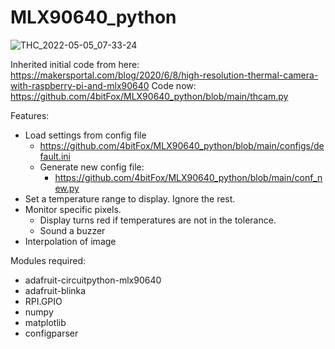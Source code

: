 # MLX90640_python

![THC_2022-05-05_07-33-24](https://user-images.githubusercontent.com/33175205/169257910-2e832b41-b9c4-45d0-9cfe-f5537ee1db31.png)


Inherited initial code from here:
https://makersportal.com/blog/2020/6/8/high-resolution-thermal-camera-with-raspberry-pi-and-mlx90640
Code now:
https://github.com/4bitFox/MLX90640_python/blob/main/thcam.py

Features:
- Load settings from config file 
  - https://github.com/4bitFox/MLX90640_python/blob/main/configs/default.ini
  - Generate new config file:
    - https://github.com/4bitFox/MLX90640_python/blob/main/conf_new.py
- Set a temperature range to display. Ignore the rest.
- Monitor specific pixels.
  - Display turns red if temperatures are not in the tolerance.
  - Sound a buzzer
- Interpolation of image


Modules required:
- adafruit-circuitpython-mlx90640
- adafruit-blinka
- RPI.GPIO
- numpy
- matplotlib
- configparser
